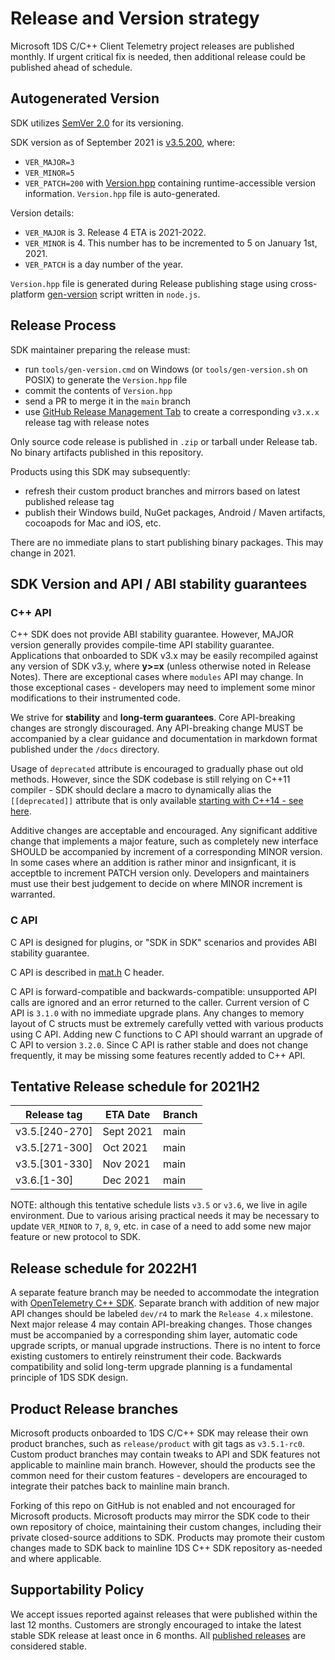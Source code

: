# Release and Version strategy

Microsoft 1DS C/C++ Client Telemetry project releases are published monthly.
If urgent critical fix is needed, then additional release could be published ahead of schedule.

## Autogenerated Version

SDK utilizes [SemVer 2.0](https://semver.org/) for its versioning.

SDK version as of September 2021 is [v3.5.200](https://github.com/microsoft/cpp_client_telemetry/releases/tag/v3.5.200),
where:
- `VER_MAJOR=3`
- `VER_MINOR=5`
- `VER_PATCH=200`
with [Version.hpp](../lib/include/public/Version.hpp)
containing runtime-accessible version information. `Version.hpp` file is auto-generated.

Version details:
- `VER_MAJOR` is 3. Release 4 ETA is 2021-2022.
- `VER_MINOR` is 4. This number has to be incremented to 5 on January 1st, 2021.
- `VER_PATCH` is a day number of the year.

`Version.hpp` file is generated during Release publishing stage using cross-platform
[gen-version](../tools/version.js) script written in `node.js`.

## Release Process

SDK maintainer preparing the release must:
- run `tools/gen-version.cmd` on Windows (or `tools/gen-version.sh` on POSIX) to generate the `Version.hpp` file
- commit the contents of `Version.hpp`
- send a PR to merge it in the `main` branch
- use [GitHub Release Management Tab](https://github.com/microsoft/cpp_client_telemetry/releases/new)
to create a corresponding `v3.x.x` release tag with release notes

Only source code release is published in `.zip` or tarball under Release tab. No binary artifacts published in this repository.

Products using this SDK may subsequently:
- refresh their custom product branches and mirrors based on latest published release tag
- publish their Windows build, NuGet packages, Android / Maven artifacts, cocoapods for Mac and iOS, etc.

There are no immediate plans to start publishing binary packages. This may change in 2021.

## SDK Version and API / ABI stability guarantees

### C++ API

C++ SDK does not provide ABI stability guarantee. However, MAJOR version generally
provides compile-time API stability guarantee. Applications that onboarded to
SDK v3.x may be easily recompiled against any version of SDK v3.y, where **y>=x**
(unless otherwise noted in Release Notes). There are exceptional cases where `modules`
API may change. In those exceptional cases - developers may need to implement some
minor modifications to their instrumented code.

We strive for **stability** and **long-term guarantees**. Core API-breaking changes
are strongly discouraged. Any API-breaking change MUST be accompanied by a clear guidance
and documentation in markdown format published under the `/docs` directory.

Usage of `deprecated` attribute is encouraged to gradually phase out old methods.
However, since the SDK codebase is still relying on C++11 compiler - SDK should declare
a macro to dynamically alias the `[[deprecated]]` attribute that is only available
[starting with C++14 - see here](https://en.cppreference.com/w/cpp/language/attributes/deprecated).

Additive changes are acceptable and encouraged. Any significant additive change that
implements a major feature, such as completely new interface SHOULD be accompanied
by increment of a corresponding MINOR version. In some cases where an addition is rather
minor and insignficant, it is acceptble to increment PATCH version only. Developers and
maintainers must use their best judgement to decide on where MINOR increment is warranted.

### C API

C API is designed for plugins, or "SDK in SDK" scenarios and provides ABI stability guarantee.

C API is described in [mat.h](../lib/include/public/mat.h) C header.

C API is forward-compatible and backwards-compatible: unsupported API calls are ignored and
an error returned to the caller. Current version of C API is `3.1.0` with no immediate
upgrade plans. Any changes to memory layout of C structs must be extremely carefully vetted
with various products using C API. Adding new C functions to C API should warrant an upgrade
of C API to version `3.2.0`. Since C API is rather stable and does not change frequently,
it may be missing some features recently added to C++ API.

## Tentative Release schedule for 2021H2

Release tag      | ETA Date | Branch
-----------------|----------|--------
v3.5.[240-270]   | Sept 2021 | main
v3.5.[271-300]   | Oct 2021  | main
v3.5.[301-330]   | Nov 2021  | main
v3.6.[1-30]      | Dec 2021  | main


NOTE: although this tentative schedule lists `v3.5` or `v3.6`, we live in agile environment.
Due to various arising practical needs it may be necessary to update `VER_MINOR` to `7`, `8`,
`9`, etc. in case of a need to add some new major feature or new protocol to SDK.

## Release schedule for 2022H1

A separate feature branch may be needed to accommodate the integration with
[OpenTelemetry C++ SDK](https://github.com/open-telemetry/opentelemetry-cpp).
Separate branch with addition of new major API changes should be labeled
`dev/r4` to mark the `Release 4.x` milestone. Next major release 4 may contain
API-breaking changes. Those changes must be accompanied by a corresponding
shim layer, automatic code upgrade scripts, or manual upgrade instructions.
There is no intent to force existing customers to entirely reinstrument their
code. Backwards compatibility and solid long-term upgrade planning is
a fundamental principle of 1DS SDK design.

## Product Release branches

Microsoft products onboarded to 1DS C/C++ SDK may release their own product branches, such as `release/product`
with git tags as `v3.5.1-rc0`. Custom product branches may contain tweaks to API and SDK features
not applicable to mainline main branch. However, should the products see the common need for their
custom features - developers are encouraged to integrate their patches back to mainline main branch.

Forking of this repo on GitHub is not enabled and not encouraged for Microsoft products. Microsoft
products may mirror the SDK code to their own repository of choice, maintaining their custom changes,
including their private closed-source additions to SDK. Products may promote their custom changes
made to SDK back to mainline 1DS C++ SDK repository as-needed and where applicable.

## Supportability Policy

We accept issues reported against releases that were published within the last 12 months.
Customers are strongly encouraged to intake the latest stable SDK release at least once in 6 months.
All [published releases](https://github.com/microsoft/cpp_client_telemetry/releases) are considered stable.
